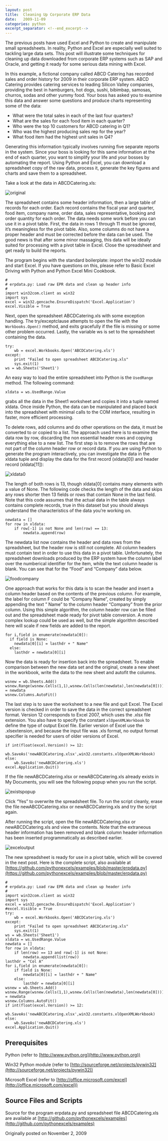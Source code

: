 ```yaml
---
layout: post
title:  Cleaning Up Corporate ERP Data
date:   2009-11-09
categories: python
excerpt_separator: <!--end_excerpt-->
---
```


The previous posts have used Excel and Python to create and manipulate small
spreadsheets. In reality, Python and Excel are especially well suited to
tackling large data sets. This post will illustrate some techniques for cleaning
up data downloaded from corporate ERP systems such as SAP and Oracle, and
getting it ready for some serious data mining with Excel.

<!--end_excerpt-->

In this example, a fictional company called ABCD Catering has recorded sales and
order history for 2009 in their corporate ERP system. ABCD Catering provides
catering services to leading Silicon Valley companies, providing the best in
hamburgers, hot dogs, sushi, bibimbap, samosas, churros, sodas and other yummy
food. Your boss has asked you to examine this data and answer some questions and
produce charts representing some of the data:

* What were the total sales in each of the last four quarters?
* What are the sales for each food item in each quarter?
* Who were the top 10 customers for ABCD catering in Q1?
* Who was the highest producing sales rep for the year?
* What food item had the highest unit sales in Q4?

Generating this information typically involves running five separate reports in
the system. Since your boss is looking for this same information at the end of
each quarter, you want to simplify your life and your bosses by automating the
report. Using Python and Excel, you can download a spreadsheet copy of the raw
data, process it, generate the key figures and charts and save them to a
spreadsheet.

Take a look at the data in ABCDCatering.xls:

![original](/assets/images/20091102_original.png)

The spreadsheet contains some header information, then a large table of records
for each order. Each record contains the fiscal year and quarter, food item,
company name, order data, sales representative, booking and order quantity for
each order. The data needs some work before you can use it in a pivot table.
First, the data in rows 1 through 11 must be ignored, it’s meaningless for the
pivot table. Also, some columns do not have a proper header and must be
corrected before the data can be used. The good news is that after some minor
massaging, this data will be ideally suited for processing with a pivot table in
Excel. Close the spreadsheet and get ready to build the reports.

The program begins with the standard boilerplate: import the win32 module and
start Excel. If you have questions on this, please refer to Basic Excel Driving
with Python and Python Excel Mini Cookbook.

```
#
# erpdata.py: Load raw EPR data and clean up header info
#
import win32com.client as win32
import sys
excel = win32.gencache.EnsureDispatch('Excel.Application')
excel.Visible = True
```

Next, open the spreadsheet ABCDCatering.xls with some exception handling. The
try/exceptclause attempts to open the file with the ``Workbooks.Open()`` method,
and exits gracefully if the file is missing or some other problem occurred.
Lastly, the variable ws is set to the spreadsheet containing the data.

```
try:
    wb = excel.Workbooks.Open('ABCDCatering.xls')
except:
    print "Failed to open spreadsheet ABCDCatering.xls"
    sys.exit(1)
ws = wb.Sheets('Sheet1')
```

An easy way to load the entire spreadsheet into Python is the ``UsedRange`` method.
The following command:

```
xldata = ws.UsedRange.Value
```

grabs all the data in the Sheet1 worksheet and copies it into a tuple named
xldata. Once inside Python, the data can be manipulated and placed back into the
spreadsheet with minimal calls to the COM interface, resulting in faster, more
efficient processing.

To delete rows, add columns and do other operations on the data, it must be
converted to or copied to a list. The approach used here is to examine the data
row by row, discarding the non essential header rows and copying everything else
to a new list. The first step is to remove the rows that are not part of the
column header row or record data. If you are using Python to generate the
program interactively, you can investigate the data in the xldata tuple and
display the data for the first record (xldata[0]) and header record
(xldata[11]):

![xldata0](/assets/images/20091102_xldata0.png)

The length of both rows is 13, though xldata[0] contains many elements with a
value of None. The following code checks the length of the data and skips any
rows shorter then 13 fields or rows that contain None in the last field. Note
that this code assumes that the actual data in the table always contains
complete records, true in this dataset but you should always understand the
characteristics of the data you’re working on.

```
newdata = []
for row in xldata:
    if row[-1] is not None and len(row) == 13:
        newdata.append(row)
```

The newdata list now contains the header and data rows from the spreadsheet, but
the header row is still not complete. All column headers must contain text in
order to use this data in a pivot table. Unfortunately, the spreadsheet
downloads produced by the ERP system have the column label over the numberical
identifier for the item, while the text column header is blank. You can see that
for the “Food” and “Company” data below.

![foodcompany](/assets/images/20091102_foodcompany.png)

One approach that works for this data is to scan the header and insert a column
header based on the contents of the previous column. For example, the label for
column F could be “Company Name”, created by simply appending the text ” Name”
to the column header “Company” from the prior column. Using this simple
algorithm, the column header row can be filled out and the spreadsheet made
ready for pivot table conversion. A more complex lookup could be used as well,
but the simple algorithm described here will scale if new fields are added to
the report.

```
for i,field in enumerate(newdata[0]):
  if field is None:
    newdata[0][i] = lasthdr + " Name"
  else:
    lasthdr = newdata[0][i]
```

Now the data is ready for insertion back into the spreadsheet. To enable
comparison between the new data set and the original, create a new sheet in the
workbook, write the data to the new sheet and autofit the columns.

```
wsnew = wb.Sheets.Add()
wsnew.Range(wsnew.Cells(1,1),wsnew.Cells(len(newdata),len(newdata[0]))).Value = newdata
wsnew.Columns.AutoFit()
```

The last step is to save the worksheet to a new file and quit Excel. The Excel
version is checked in order to save the data in the correct spreadsheet format.
Version 12 corresponds to Excel 2007, which uses the .xlsx file extension. You
also have to specify the constant ``xlOpenXMLWorkbook`` to define the type of
output Excel file. Earlier version of Excel use the .xlsextension, and because
the input file was .xls format, no output format specifier is needed for users
of older versions of Excel.

```
if int(float(excel.Version)) >= 12:
    wb.SaveAs('newABCDCatering.xlsx',win32.constants.xlOpenXMLWorkbook)
else:
    wb.SaveAs('newABCDCatering.xls')
excel.Application.Quit()
```

If the file newABCDCatering.xlsx or newABCDCatering.xls already exists in My
Documents, you will see the following popup when you run the script.

![existspopup](/assets/images/20091102_existspopup.png)

Click “Yes” to overwrite the spreadsheet file. To run the script cleanly, erase
the file newABCDCatering.xlsx or newABCDCatering.xls and try the script again.

After running the script, open the file newABCDCatering.xlsx or
newABCDCatering.xls and view the contents. Note that the extraneous header
information has been removed and blank column header information has been
inserted programmatically as described earlier.

![exceloutput](/assets/images/20091102_exceloutput.png)

The new spreadsheet is ready for use in a pivot table, which will be covered in
the next post. Here is the complete script, also available at [https://github.com/pythonexcels/examples/blob/master/erpdata.py](https://github.com/pythonexcels/examples/blob/master/erpdata.py)

```
#
# erpdata.py: Load raw EPR data and clean up header info
#
import win32com.client as win32
import sys
excel = win32.gencache.EnsureDispatch('Excel.Application')
#excel.Visible = True
try:
    wb = excel.Workbooks.Open('ABCDCatering.xls')
except:
    print "Failed to open spreadsheet ABCDCatering.xls"
    sys.exit(1)
ws = wb.Sheets('Sheet1')
xldata = ws.UsedRange.Value
newdata = []
for row in xldata:
    if len(row) == 13 and row[-1] is not None:
        newdata.append(list(row))
lasthdr = "Col A"
for i,field in enumerate(newdata[0]):
    if field is None:
        newdata[0][i] = lasthdr + " Name"
    else:
        lasthdr = newdata[0][i]
wsnew = wb.Sheets.Add()
wsnew.Range(wsnew.Cells(1,1),wsnew.Cells(len(newdata),len(newdata[0]))).Value = newdata
wsnew.Columns.AutoFit()
if int(float(excel.Version)) >= 12:
    wb.SaveAs('newABCDCatering.xlsx',win32.constants.xlOpenXMLWorkbook)
else:
    wb.SaveAs('newABCDCatering.xls')
excel.Application.Quit()
```

## Prerequisites

Python (refer to [http://www.python.org](http://www.python.org))

Win32 Python module (refer to [http://sourceforge.net/projects/pywin32](http://sourceforge.net/projects/pywin32))

Microsoft Excel (refer to [http://office.microsoft.com/excel](http://office.microsoft.com/excel))

## Source Files and Scripts

Source for the program erpdata.py and spreadsheet file ABCDCatering.xls are
available at [http://github.com/pythonexcels/examples](http://github.com/pythonexcels/examples)

Originally posted on November 2, 2009
